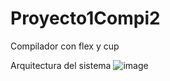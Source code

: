 # Proyecto1Compi2
Compilador con flex y cup

Arquitectura del sistema
![image](https://github.com/adolfosonchiche/Proyecto1Compi2/assets/47786839/1a5f0828-ab01-44d8-8f28-b181bc7db579)
